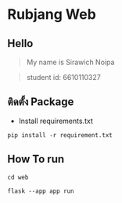 # Rubjang Web
## Hello
> My name is Sirawich Noipa

> student id: 6610110327

## ติดตั้ง Package
- Install requirements.txt 
``` 
pip install -r requirement.txt
```
## How To run

```
cd web
```

```
flask --app app run 
```
